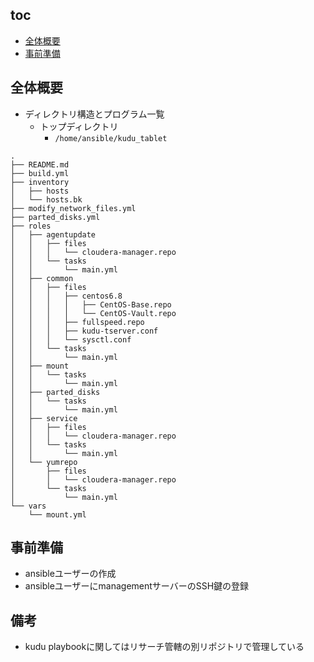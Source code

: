 ## toc
* [全体概要](#全体概要)
* [事前準備](#事前準備)

## 全体概要
* ディレクトリ構造とプログラム一覧
	* トップディレクトリ
		* `/home/ansible/kudu_tablet`

```
.
├── README.md
├── build.yml
├── inventory
│   ├── hosts
│   └── hosts.bk
├── modify_network_files.yml
├── parted_disks.yml
├── roles
│   ├── agentupdate
│   │   ├── files
│   │   │   └── cloudera-manager.repo
│   │   └── tasks
│   │       └── main.yml
│   ├── common
│   │   ├── files
│   │   │   ├── centos6.8
│   │   │   │   ├── CentOS-Base.repo
│   │   │   │   └── CentOS-Vault.repo
│   │   │   ├── fullspeed.repo
│   │   │   ├── kudu-tserver.conf
│   │   │   └── sysctl.conf
│   │   └── tasks
│   │       └── main.yml
│   ├── mount
│   │   └── tasks
│   │       └── main.yml
│   ├── parted_disks
│   │   └── tasks
│   │       └── main.yml
│   ├── service
│   │   ├── files
│   │   │   └── cloudera-manager.repo
│   │   └── tasks
│   │       └── main.yml
│   └── yumrepo
│       ├── files
│       │   └── cloudera-manager.repo
│       └── tasks
│           └── main.yml
└── vars
    └── mount.yml
```

## 事前準備
* ansibleユーザーの作成
* ansibleユーザーにmanagementサーバーのSSH鍵の登録

## 備考
* kudu playbookに関してはリサーチ管轄の別リポジトリで管理している
